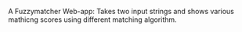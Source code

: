 A Fuzzymatcher Web-app:
   Takes two input strings and shows various mathicng scores using different matching algorithm.
  
